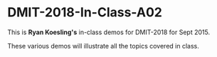 # DMIT-2018-In-Class-A02

This is **Ryan Koesling's** in-class demos for DMIT-2018 for Sept 2015.

These various demos will illustrate all the topics covered in class.
